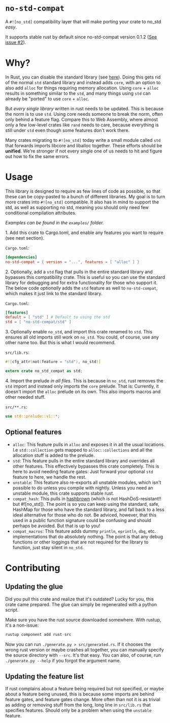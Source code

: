 # `no-std-compat`

A `#![no_std]` compatibility layer that will make porting your crate
to no_std *easy*.

It supports stable rust by default since no-std-compat version 0.1.2
([See issue #2](https://gitlab.com/jD91mZM2/no-std-compat/issues/2)).

# Why?

In Rust, you can disable the standard library (see
[here](https://docs.rust-embedded.org/embedonomicon/smallest-no-std.html)). Doing
this gets rid of the normal `std` standard library and instead adds
`core`, with an option to also add `alloc` for things requiring memory
allocation. Using `core` + `alloc` results in something similar to the
`std`, and many things using `std` can already be "ported" to use
`core` + `alloc`.

But *every single library* written in rust needs to be updated. This
is because the norm is to use `std`. Using core needs someone to break
the norm, often only behind a feature flag. Compare this to Web
Assembly, where almost only a few low-level crates like `rand` needs
to care, because everything is still under `std` even though some
features don't work there.

Many crates migrating to `#![no_std]` today write a small module
called `std` that forwards imports libcore and liballoc
together. These efforts should be **unified**. We're stronger if not
every single one of us needs to hit and figure out how to fix the same
errors.

# Usage

This library is designed to require as few lines of code as possible,
so that these can be copy-pasted to a bunch of different libraries. My
goal is to turn more crates into `#![no_std]` compatible. It also has
in mind to support the std, as well as supporting no std, meaning you
should only need few conditional compilation attributes.

*Examples can be found in the `examples/` folder.*

1​. Add this crate to Cargo.toml, and enable any features you want to
   require (see next section).

`Cargo.toml`:

```toml
[dependencies]
no-std-compat = { version = "...", features = [ "alloc" ] }
```

2​. Optionally, add a `std` flag that pulls in the entire standard
   library and bypasses this compatibility crate. This is useful so
   you can use the standard library for debugging and for extra
   functionality for those who support it. The below code *optionally*
   adds the `std` feature as well to `no-std-compat`, which makes it
   just link to the standard library.

`Cargo.toml`:

```toml
[features]
default = [ "std" ] # Default to using the std
std = [ "no-std-compat/std" ]
```

3​. Optionally enable `no_std`, and import this crate renamed to
   `std`. This ensures all old imports still work on `no_std`. You
   could, of course, use any other name too. But this is what I would
   recommend.

`src/lib.rs`:

```rust
#![cfg_attr(not(feature = "std"), no_std)]

extern crate no_std_compat as std;
```

4​. Import the prelude *in all files*. This is because in `no_std`,
   rust removes the `std` import and instead only imports the `core`
   prelude. That is: Currently, it doesn't import the `alloc` prelude
   on its own. This also imports macros and other needed stuff.

`src/**.rs`:

```rust
use std::prelude::v1::*;
```

## Optional features

 - `alloc`: This feature pulls in `alloc` and exposes it in all the
   usual locations. I.e `std::collection` gets mapped to
   `alloc::collections` and all the allocation stuff is added to the
   prelude.
 - `std`: This feature pulls in the entire standard library and
   overrides all other features. This effectively bypasses this crate
   completely. This is here to avoid needing feature gates: Just
   forward your optional `std` feature to here, we handle the rest.
 - `unstable`: This feature also re-exports all unstable modules,
   which isn't possible to do unless you compile with nightly. Unless
   you need an unstable module, this crate supports stable rust.
 - `compat_hash`: This pulls in
   [hashbrown](https://github.com/rust-lang/hashbrown) (which is not
   HashDoS-resistant!! but #![no_std]). The point is so you can keep
   using the standard, safe, HashMap for those who have the standard
   library, and fall back to a less ideal alternative for those who do
   not. Be adviced, however, that this used in a public function
   signature could be confusing and should perhaps be avoided. But
   that is up to you!
 - `compat_macros`: This feature adds dummy `println`, `eprintln`,
   `dbg`, etc. implementations that do absolutely nothing. The point
   is that any debug functions or other loggings that are not required
   for the library to function, just stay silent in `no_std`.

# Contributing

## Updating the glue

Did you pull this crate and realize that it's outdated? Lucky for you,
this crate came prepared. The glue can simply be regenerated with a
python script.

Make sure you have the rust source downloaded somewhere. With rustup,
it's a non-issue:
```rust
rustup component add rust-src
```

Now you can run `./generate.py > src/generated.rs`. If it chooses the
wrong rust version or maybe crashes all together, you can manually
specify the source directory with `--src`. It's that easy. You can
also, of course, run `./generate.py --help` if you forgot the argument
name.

## Updating the feature list

If rust complains about a feature being required but not specified, or
maybe about a feature being unused, this is because some imports are
behind feature gates, and feature gates change. More often than not it
is as trivial as adding or removing stuff from the long, long line in
`src/lib.rs` that specifies features. Should only be a problem when
using the `unstable` feature.
